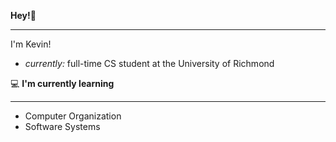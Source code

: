 **Hey!👋** 
***
I'm Kevin! 
- _currently:_ full-time CS student at the University of Richmond


💻 **I'm currently learning** 
___
- Computer Organization
- Software Systems

<!---
Kevin-Chanchavac/Kevin-Chanchavac is a ✨ special ✨ repository because its `README.md` (this file) appears on your GitHub profile.
You can click the Preview link to take a look at your changes.
--->
